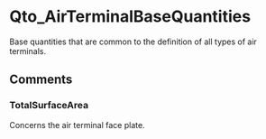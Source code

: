 # Qto_AirTerminalBaseQuantities

Base quantities that are common to the definition of all types of air terminals.<!-- end of definition -->

## Comments

### TotalSurfaceArea

Concerns the air terminal face plate.

